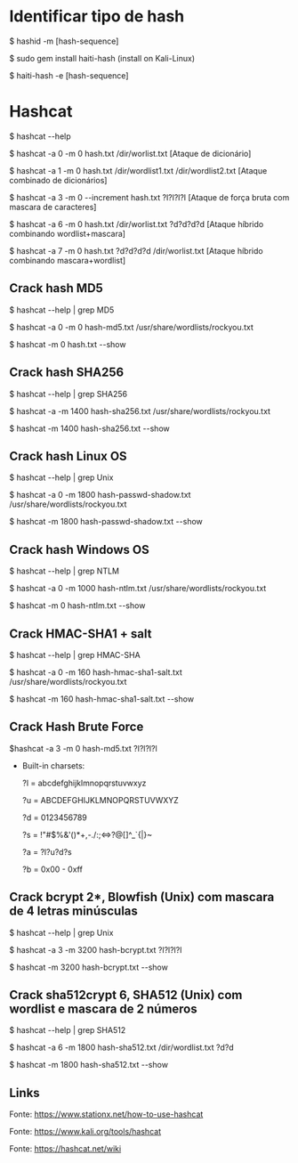 # Identificar tipo de hash

$ hashid -m [hash-sequence]

$ sudo gem install haiti-hash (install on Kali-Linux)

$ haiti-hash -e [hash-sequence]

# Hashcat

$ hashcat --help

$ hashcat -a 0 -m 0 hash.txt /dir/worlist.txt [Ataque de dicionário]

$ hashcat -a 1 -m 0 hash.txt /dir/wordlist1.txt /dir/wordlist2.txt [Ataque combinado de dicionários]

$ hashcat -a 3 -m 0 --increment hash.txt ?l?l?l?l [Ataque de força bruta com mascara de caracteres]

$ hashcat -a 6 -m 0 hash.txt /dir/worlist.txt ?d?d?d?d [Ataque híbrido combinando wordlist+mascara]

$ hashcat -a 7 -m 0  hash.txt ?d?d?d?d /dir/worlist.txt [Ataque híbrido combinando mascara+wordlist]

## Crack hash MD5

$ hashcat --help | grep MD5

$ hashcat -a 0 -m 0 hash-md5.txt /usr/share/wordlists/rockyou.txt

$ hashcat -m 0 hash.txt --show

## Crack hash SHA256

$ hashcat --help | grep SHA256

$ hashcat -a -m 1400 hash-sha256.txt /usr/share/wordlists/rockyou.txt

$ hashcat -m 1400 hash-sha256.txt --show

## Crack hash Linux OS

$ hashcat --help | grep Unix

$ hashcat -a 0 -m 1800 hash-passwd-shadow.txt /usr/share/wordlists/rockyou.txt

$ hashcat -m 1800 hash-passwd-shadow.txt --show

## Crack hash Windows OS

$ hashcat --help | grep NTLM

$ hashcat -a 0 -m 1000 hash-ntlm.txt /usr/share/wordlists/rockyou.txt

$ hashcat -m 0 hash-ntlm.txt --show

## Crack HMAC-SHA1 + salt

$ hashcat --help | grep HMAC-SHA

$ hashcat -a 0 -m 160 hash-hmac-sha1-salt.txt /usr/share/wordlists/rockyou.txt

$ hashcat -m 160 hash-hmac-sha1-salt.txt --show

## Crack Hash Brute Force

$hashcat -a 3 -m 0 hash-md5.txt ?l?l?l?l

* Built-in charsets:

   ?l = abcdefghijklmnopqrstuvwxyz

   ?u = ABCDEFGHIJKLMNOPQRSTUVWXYZ

   ?d = 0123456789

   ?s =  !"#$%&'()*+,-./:;<=>?@[\]^_`{|}~

   ?a = ?l?u?d?s

   ?b = 0x00 - 0xff


## Crack bcrypt $2*$, Blowfish (Unix) com mascara de 4 letras minúsculas

$ hashcat --help | grep Unix

$ hashcat -a 3 -m 3200 hash-bcrypt.txt ?l?l?l?l

$ hashcat -m 3200 hash-bcrypt.txt --show

## Crack sha512crypt $6$, SHA512 (Unix) com wordlist e mascara de 2 números

$ hashcat --help | grep SHA512

$ hashcat -a 6 -m 1800 hash-sha512.txt /dir/wordlist.txt ?d?d

$ hashcat -m 1800 hash-sha512.txt --show

## Links

Fonte: https://www.stationx.net/how-to-use-hashcat

Fonte: https://www.kali.org/tools/hashcat

Fonte: https://hashcat.net/wiki
